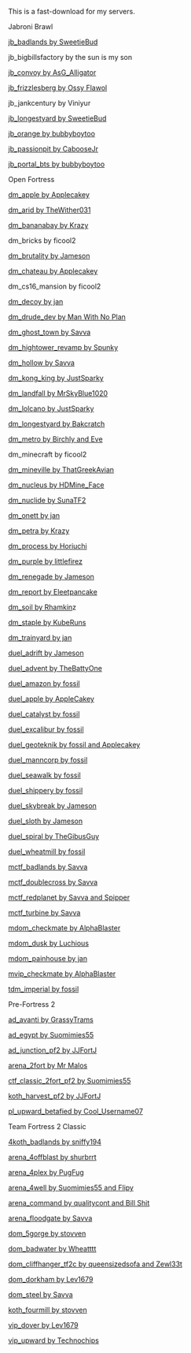 This is a fast-download for my servers.

Jabroni Brawl

[jb_badlands by SweetieBud](https://gamebanana.com/mods/413590)

jb_bigbillsfactory by the sun is my son

[jb_convoy by AsG_Alligator](https://gamebanana.com/mods/414094)

[jb_frizzlesberg by Ossy Flawol](https://gamebanana.com/mods/414670)

jb_jankcentury by Viniyur

[jb_longestyard by SweetieBud](https://gamebanana.com/mods/412299)

[jb_orange by bubbyboytoo](https://gamebanana.com/mods/411726)

[jb_passionpit by CabooseJr](https://gamebanana.com/mods/411842)

[jb_portal_bts by bubbyboytoo](https://gamebanana.com/mods/412105)

Open Fortress

[dm_apple by Applecakey](https://tf2maps.net/downloads/apple.11921/)

[dm_arid by TheWither031](https://tf2maps.net/downloads/arid.14373/)

[dm_bananabay by Krazy](https://gamebanana.com/mods/308878)

dm_bricks by ficool2

[dm_brutality by Jameson](https://tf2maps.net/downloads/brutality-72h.14314/)

[dm_chateau by Applecakey](https://tf2maps.net/downloads/chateau.12715/)

dm_cs16_mansion by ficool2

[dm_decoy by jan](https://gamebanana.com/mods/308687)

[dm_drude_dev by Man With No Plan](https://gamebanana.com/mods/151067)

[dm_ghost_town by Savva](https://gamebanana.com/mods/151098)

[dm_hightower_revamp by Spunky](https://tf2maps.net/downloads/dm_hightower_revamp.9535/)

[dm_hollow by Savva](https://gamebanana.com/mods/151101)

[dm_kong_king by JustSparky](https://gamebanana.com/mods/151104)

[dm_landfall by MrSkyBlue1020](https://tf2maps.net/downloads/landfall-night-of-deathmatch.13115/)

[dm_lolcano by JustSparky](https://gamebanana.com/mods/151105)

[dm_longestyard by Bakcratch](https://gamebanana.com/mods/151072)

[dm_metro by Birchly and Eve](https://gamebanana.com/mods/151073)

dm_minecraft by ficool2

[dm_mineville by ThatGreekAvian](https://gamebanana.com/mods/151074)

[dm_nucleus by HDMine_Face](https://gamebanana.com/mods/151109)

[dm_nuclide by SunaTF2](https://gamebanana.com/mods/151110)

[dm_onett by jan](https://gamebanana.com/mods/405838)

[dm_petra by Krazy](https://gamebanana.com/mods/151077)

[dm_process by Horiuchi](https://gamebanana.com/mods/151111)

[dm_purple by littlefirez](https://gamebanana.com/mods/385024)

[dm_renegade by Jameson](https://tf2maps.net/downloads/renegade.11822/)

[dm_report by Eleetpancake](https://gamebanana.com/mods/151080)

[dm_soil by Rhamkin](https://tf2maps.net/downloads/dm_soil.13093/)z

[dm_staple by KubeRuns](https://gamebanana.com/mods/151113)

[dm_trainyard by jan](https://gamebanana.com/mods/313810)

[duel_adrift by Jameson](https://tf2maps.net/downloads/adrift.13046/)

[duel_advent by TheBattyOne](https://tf2maps.net/downloads/advent.14590/)

[duel_amazon by fossil](https://tf2maps.net/downloads/amazon.12811/)

[duel_apple by AppleCakey](https://tf2maps.net/downloads/apple-duel-edit.11926/)

[duel_catalyst by fossil](https://tf2maps.net/downloads/the-catalyst.12074/)

[duel_excalibur by fossil](https://tf2maps.net/downloads/excalibur.12659/)

[duel_geoteknik by fossil and Applecakey](https://tf2maps.net/downloads/geoteknik.12689/)

[duel_manncorp by fossil](https://tf2maps.net/downloads/mann-corp.13272/)

[duel_seawalk by fossil](https://tf2maps.net/downloads/seawalk.11966/)

[duel_shippery by fossil](https://tf2maps.net/downloads/shippery.12668/)

[duel_skybreak by Jameson](https://tf2maps.net/downloads/skybreak.12766/)

[duel_sloth by Jameson](https://tf2maps.net/downloads/sloth.12710/)

[duel_spiral by TheGibusGuy](https://tf2maps.net/downloads/spiral.12724/)

[duel_wheatmill by fossil](https://tf2maps.net/downloads/wheatmill.12878/)

[mctf_badlands by Savva](https://gamebanana.com/mods/151124)

[mctf_doublecross by Savva](https://gamebanana.com/mods/151125)

[mctf_redplanet by Savva and Spipper](https://gamebanana.com/mods/151129)

[mctf_turbine by Savva](https://gamebanana.com/mods/151130)

[mdom_checkmate by AlphaBlaster](https://tf2maps.net/downloads/checkmate-merc-dom.14600/)

[mdom_dusk by Luchious](https://gamebanana.com/mods/404848)

[mdom_painhouse by jan](https://tf2maps.net/downloads/mdom-painhouse.14616/)

[mvip_checkmate by AlphaBlaster](https://tf2maps.net/downloads/checkmate-merc-vip.14595/)

[tdm_imperial by fossil](https://tf2maps.net/downloads/imperial.11859/)

Pre-Fortress 2

[ad_avanti by GrassyTrams](https://gamebanana.com/mods/416430)

[ad_egypt by Suomimies55](https://gamebanana.com/mods/413826)

[ad_junction_pf2 by JJFortJ](https://gamebanana.com/mods/416333)

[arena_2fort by Mr Malos](https://mr-malos.itch.io/arena-2fort)

[ctf_classic_2fort_pf2 by Suomimies55](https://gamebanana.com/mods/413220)

[koth_harvest_pf2 by JJFortJ](https://gamebanana.com/mods/412905)

[pl_upward_betafied by Cool_Username07](https://gamebanana.com/mods/413918)

Team Fortress 2 Classic

[4koth_badlands by sniffy194](https://tf2maps.net/downloads/4koth_badlands-4-team-badlands.13100/)

[arena_4offblast by shurbrrt](https://gamebanana.com/mods/56254)

[arena_4plex by PugFug](https://gamebanana.com/mods/56256)

[arena_4well by Suomimies55 and Flipy](https://gamebanana.com/mods/309922)

[arena_command by qualitycont and Bill Shit](https://gamebanana.com/mods/56257)

[arena_floodgate by Savva](https://tf2maps.net/downloads/floodgate.13089/)

[dom_5gorge by stovven](https://gamebanana.com/mods/56216)

[dom_badwater by Wheatttt](https://gamebanana.com/mods/309956)

[dom_cliffhanger_tf2c by queensizedsofa and Zewl33t](https://gamebanana.com/mods/56223)

[dom_dorkham by Lev1679](https://tf2maps.net/downloads/dom_dorkham.13294/)

[dom_steel by Savva](https://tf2maps.net/downloads/steel-domination.13090/)

[koth_fourmill by stovven](https://gamebanana.com/mods/56237)

[vip_dover by Lev1679](https://tf2maps.net/downloads/vip_dover.13199/)

[vip_upward by Technochips](https://tf2maps.net/downloads/vip_upward.13091/)
